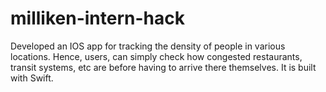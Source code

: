 # milliken-intern-hack

Developed an IOS app for tracking the density of people in various locations. Hence, users, can simply check how congested restaurants, transit systems, etc are before having to arrive there themselves. It is built with Swift.

